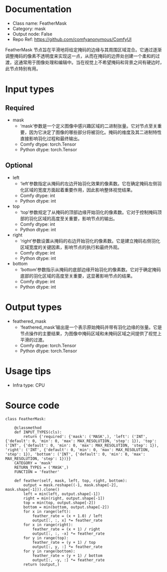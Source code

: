 # Documentation
- Class name: FeatherMask
- Category: mask
- Output node: False
- Repo Ref: https://github.com/comfyanonymous/ComfyUI

FeatherMask 节点旨在平滑地将给定掩码的边缘与其周围区域混合。它通过逐渐调整掩码的像素不透明度来实现这一点，从而在掩码的边界处创建一个柔和的过渡，这通常用于图像处理和编辑中。当在视觉上不希望掩码和背景之间有硬边时，此节点特别有用。

# Input types
## Required
- mask
    - ‘mask’参数是一个定义图像中感兴趣区域的二进制张量。它对节点至关重要，因为它决定了图像的哪些部分将被羽化。掩码的维度及其二进制特性直接影响羽化过程和最终输出。
    - Comfy dtype: torch.Tensor
    - Python dtype: torch.Tensor
## Optional
- left
    - ‘left’参数指定从掩码的左边开始羽化效果的像素数。它在确定掩码左侧羽化区域的宽度方面起着重要作用，因此影响整体视觉结果。
    - Comfy dtype: int
    - Python dtype: int
- top
    - ‘top’参数规定了从掩码的顶部边缘开始羽化的像素数。它对于控制掩码顶部的羽化区域的高度至关重要，影响节点的输出。
    - Comfy dtype: int
    - Python dtype: int
- right
    - ‘right’参数设置从掩码的右边开始羽化的像素数。它是建立掩码右侧羽化区域宽度的关键因素，影响节点的执行和最终外观。
    - Comfy dtype: int
    - Python dtype: int
- bottom
    - ‘bottom’参数指示从掩码的底部边缘开始羽化的像素数。它对于确定掩码底部的羽化区域的高度至关重要，这显著影响节点的结果。
    - Comfy dtype: int
    - Python dtype: int

# Output types
- feathered_mask
    - ‘feathered_mask’输出是一个表示原始掩码并带有羽化边缘的张量。它是节点操作的主要结果，为图像中掩码区域和未掩码区域之间提供了视觉上平滑的过渡。
    - Comfy dtype: torch.Tensor
    - Python dtype: torch.Tensor

# Usage tips
- Infra type: CPU

# Source code
```
class FeatherMask:

    @classmethod
    def INPUT_TYPES(cls):
        return {'required': {'mask': ('MASK',), 'left': ('INT', {'default': 0, 'min': 0, 'max': MAX_RESOLUTION, 'step': 1}), 'top': ('INT', {'default': 0, 'min': 0, 'max': MAX_RESOLUTION, 'step': 1}), 'right': ('INT', {'default': 0, 'min': 0, 'max': MAX_RESOLUTION, 'step': 1}), 'bottom': ('INT', {'default': 0, 'min': 0, 'max': MAX_RESOLUTION, 'step': 1})}}
    CATEGORY = 'mask'
    RETURN_TYPES = ('MASK',)
    FUNCTION = 'feather'

    def feather(self, mask, left, top, right, bottom):
        output = mask.reshape((-1, mask.shape[-2], mask.shape[-1])).clone()
        left = min(left, output.shape[-1])
        right = min(right, output.shape[-1])
        top = min(top, output.shape[-2])
        bottom = min(bottom, output.shape[-2])
        for x in range(left):
            feather_rate = (x + 1.0) / left
            output[:, :, x] *= feather_rate
        for x in range(right):
            feather_rate = (x + 1) / right
            output[:, :, -x] *= feather_rate
        for y in range(top):
            feather_rate = (y + 1) / top
            output[:, y, :] *= feather_rate
        for y in range(bottom):
            feather_rate = (y + 1) / bottom
            output[:, -y, :] *= feather_rate
        return (output,)
```